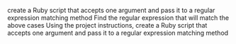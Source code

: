 create a Ruby script that accepts one argument and pass it to a regular expression matching method
Find the regular expression that will match the above cases
Using the project instructions, create a Ruby script that accepts one argument and pass it to a regular expression matching method
